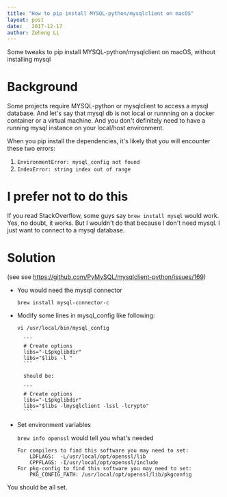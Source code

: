```yaml
---
title: "How to pip install MYSQL-python/mysqlclient on macOS"
layout: post
date:   2017-12-17
author: Zeheng Li
---
```


Some tweaks to pip install MYSQL-python/mysqlclient on macOS, without installing mysql

# Background

Some projects require MYSQL-python or mysqlclient to access a mysql database. And let's say that mysql db is not local or runnning on a docker container or a virtual machine. And you don't definitely need to have a running mysql instance on your local/host environment.

When you pip install the dependencies, it's likely that you will encounter these two errors:

1. ```EnvironmentError: mysql_config not found```
2. ```IndexError: string index out of range```

# I prefer not to do this

If you read StackOverflow, some guys say ```brew install mysql``` would work. Yes, no doubt, it works. But I wouldn't do that because I don't need mysql. I just want to connect to a mysql database.

# Solution

(see see https://github.com/PyMySQL/mysqlclient-python/issues/169)

* You would need the mysql connector
    
    ```brew install mysql-connector-c```

* Modify some lines in mysql_config like following:

    ```vi /usr/local/bin/mysql_config```

        ```
        # Create options 
        libs="-L$pkglibdir"
        libs="$libs -l "
        ```

        should be:

        ```
        # Create options 
        libs="-L$pkglibdir"
        libs="$libs -lmysqlclient -lssl -lcrypto"
        ```

* Set environment variables 

    ```brew info openssl``` would tell you what's needed

    ```
    For compilers to find this software you may need to set:
        LDFLAGS:  -L/usr/local/opt/openssl/lib
        CPPFLAGS: -I/usr/local/opt/openssl/include
    For pkg-config to find this software you may need to set:
        PKG_CONFIG_PATH: /usr/local/opt/openssl/lib/pkgconfig
    ```

You should be all set.